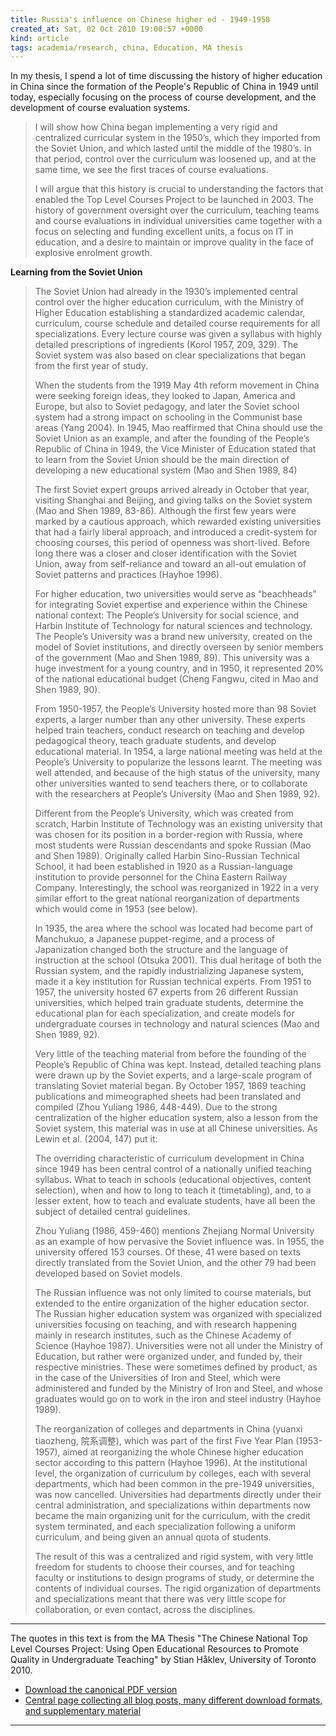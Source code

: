 ```yaml
---
title: Russia's influence on Chinese higher ed - 1949-1958
created_at: Sat, 02 Oct 2010 19:00:57 +0000
kind: article
tags: academia/research, china, Education, MA thesis
---
```


In my thesis, I spend a lot of time discussing the history of higher
education in China since the formation of the People's Republic of China
in 1949 until today, especially focusing on the process of course
development, and the development of course evaluation systems.

> I will show how China began implementing a very rigid and centralized
> curricular system in the 1950’s, which they imported from the Soviet
> Union, and which lasted until the middle of the 1980’s. In that
> period, control over the curriculum was loosened up, and at the same
> time, we see the first traces of course evaluations.
>
> I will argue that this history is crucial to understanding the factors
> that enabled the Top Level Courses Project to be launched in 2003. The
> history of government oversight over the curriculum, teaching teams
> and course evaluations in individual universities came together with a
> focus on selecting and funding excellent units, a focus on IT in
> education, and a desire to maintain or improve quality in the face of
> explosive enrolment growth.

**Learning from the Soviet Union**

> The Soviet Union had already in the 1930’s implemented central control
> over the higher education curriculum, with the Ministry of Higher
> Education establishing a standardized academic calendar, curriculum,
> course schedule and detailed course requirements for all
> specializations. Every lecture course was given a syllabus with highly
> detailed prescriptions of ingredients (Korol 1957, 209, 329). The
> Soviet system was also based on clear specializations that began from
> the first year of study.
>
> When the students from the 1919 May 4th reform movement in China were
> seeking foreign ideas, they looked to Japan, America and Europe, but
> also to Soviet pedagogy, and later the Soviet school system had a
> strong impact on schooling in the Communist base areas (Yang 2004). In
> 1945, Mao reaffirmed that China should use the Soviet Union as an
> example, and after the founding of the People’s Republic of China in
> 1949, the Vice Minister of Education stated that to learn from the
> Soviet Union should be the main direction of developing a new
> educational system (Mao and Shen 1989, 84)
>
> The first Soviet expert groups arrived already in October that year,
> visiting Shanghai and Beijing, and giving talks on the Soviet system
> (Mao and Shen 1989, 83-86). Although the first few years were marked
> by a cautious approach, which rewarded existing universities that had
> a fairly liberal approach, and introduced a credit-system for choosing
> courses, this period of openness was short-lived. Before long there
> was a closer and closer identification with the Soviet Union, away
> from self-reliance and toward an all-out emulation of Soviet patterns
> and practices (Hayhoe 1996).
>
> For higher education, two universities would serve as “beachheads” for
> integrating Soviet expertise and experience within the Chinese
> national context: The People’s University for social science, and
> Harbin Institute of Technology for natural sciences and technology.
> The People’s University was a brand new university, created on the
> model of Soviet institutions, and directly overseen by senior members
> of the government (Mao and Shen 1989, 89). This university was a huge
> investment for a young country, and in 1950, it represented 20% of the
> national educational budget (Cheng Fangwu, cited in Mao and Shen 1989,
> 90).
>
> From 1950-1957, the People’s University hosted more than 98 Soviet
> experts, a larger number than any other university. These experts
> helped train teachers, conduct research on teaching and develop
> pedagogical theory, teach graduate students, and develop educational
> material. In 1954, a large national meeting was held at the People’s
> University to popularize the lessons learnt. The meeting was well
> attended, and because of the high status of the university, many other
> universities wanted to send teachers there, or to collaborate with the
> researchers at People’s University (Mao and Shen 1989, 92).
>
> Different from the People’s University, which was created from
> scratch, Harbin Institute of Technology was an existing university
> that was chosen for its position in a border-region with Russia, where
> most students were Russian descendants and spoke Russian (Mao and Shen
> 1989). Originally called Harbin Sino-Russian Technical School, it had
> been established in 1920 as a Russian-language institution to provide
> personnel for the China Eastern Railway Company. Interestingly, the
> school was reorganized in 1922 in a very similar effort to the great
> national reorganization of departments which would come in 1953 (see
> below).
>
> In 1935, the area where the school was located had become part of
> Manchukuo, a Japanese puppet-regime, and a process of Japanization
> changed both the structure and the language of instruction at the
> school (Otsuka 2001). This dual heritage of both the Russian system,
> and the rapidly industrializing Japanese system, made it a key
> institution for Russian technical experts. From 1951 to 1957, the
> university hosted 67 experts from 26 different Russian universities,
> which helped train graduate students, determine the educational plan
> for each specialization, and create models for undergraduate courses
> in technology and natural sciences (Mao and Shen 1989, 92).
>
> Very little of the teaching material from before the founding of the
> People’s Republic of China was kept. Instead, detailed teaching plans
> were drawn up by the Soviet experts, and a large-scale program of
> translating Soviet material began. By October 1957, 1869 teaching
> publications and mimeographed sheets had been translated and compiled
> (Zhou Yuliang 1986, 448-449). Due to the strong centralization of the
> higher education system, also a lesson from the Soviet system, this
> material was in use at all Chinese universities. As Lewin et al.
> (2004, 147) put it:
>
> The overriding characteristic of curriculum development in China since
> 1949 has been central control of a nationally unified teaching
> syllabus. What to teach in schools (educational objectives, content
> selection), when and how to long to teach it (timetabling), and, to a
> lesser extent, how to teach and evaluate students, have all been the
> subject of detailed central guidelines.
>
> Zhou Yuliang (1986, 459-460) mentions Zhejiang Normal University as an
> example of how pervasive the Soviet influence was. In 1955, the
> university offered 153 courses. Of these, 41 were based on texts
> directly translated from the Soviet Union, and the other 79 had been
> developed based on Soviet models.
>
> The Russian influence was not only limited to course materials, but
> extended to the entire organization of the higher education sector.
> The Russian higher education system was organized with specialized
> universities focusing on teaching, and with research happening mainly
> in research institutes, such as the Chinese Academy of Science (Hayhoe
> 1987). Universities were not all under the Ministry of Education, but
> rather were organized under, and funded by, their respective
> ministries. These were sometimes defined by product, as in the case of
> the Universities of Iron and Steel, which were administered and funded
> by the Ministry of Iron and Steel, and whose graduates would go on to
> work in the iron and steel industry (Hayhoe 1989).
>
> The reorganization of colleges and departments in China (yuanxi
> tiaozheng, 院系调整), which was part of the first Five Year Plan
> (1953-1957), aimed at reorganizing the whole Chinese higher education
> sector according to this pattern (Hayhoe 1996). At the institutional
> level, the organization of curriculum by colleges, each with several
> departments, which had been common in the pre-1949 universities, was
> now cancelled. Universities had departments directly under their
> central administration, and specializations within departments now
> became the main organizing unit for the curriculum, with the credit
> system terminated, and each specialization following a uniform
> curriculum, and being given an annual quota of students.
>
> The result of this was a centralized and rigid system, with very
> little freedom for students to choose their courses, and for teaching
> faculty or institutions to design programs of study, or determine the
> contents of individual courses. The rigid organization of departments
> and specializations meant that there was very little scope for
> collaboration, or even contact, across the disciplines.

* * * * *

The quotes in this text is from the MA Thesis "The Chinese National Top
Level Courses Project: Using Open Educational Resources to Promote
Quality in Undergraduate Teaching" by Stian Håklev, University of
Toronto 2010.

-   [Download the canonical PDF
  version](http://reganmian.net/top-level-courses/Haklev_Stian_201009_MA_thesis.pdf)
-   [Central page collecting all blog posts, many different download
  formats, and supplementary
  material](http://reganmian.net/top-level-courses)

* * * * *
